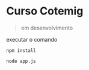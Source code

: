 # Curso Cotemig

> em desenvolvimento

executar o comando

```
npm install
```

```
node app.js
```
